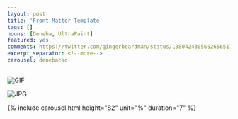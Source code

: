 ```yaml
---
layout: post
title: 'Front Matter Template'
tags: []
nouns: [Deneba, UltraPaint]
featured: yes
comments: https://twitter.com/gingerbeardman/status/1380424305662656517
excerpt_separator: <!--more-->
carousel: denebacad
---
```


![GIF](/images/posts/daily-driver-animation.gif#playdate)

![JPG](/images/posts/daily-driver-still.png)

{% include carousel.html height="82" unit="%" duration="7" %}
